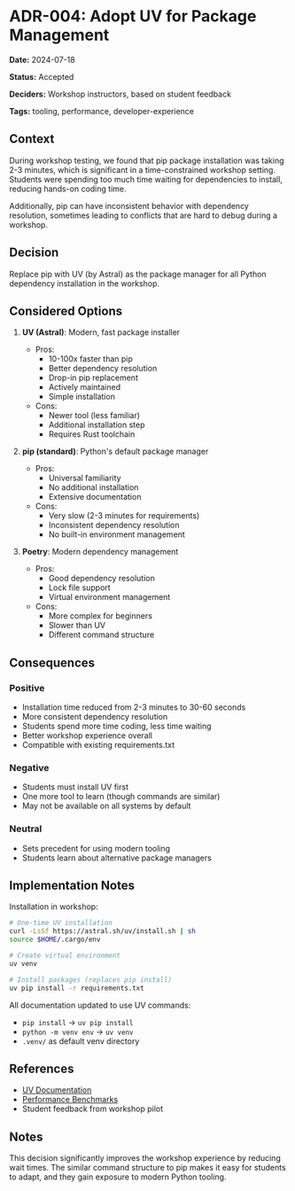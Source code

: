 # ADR-004: Adopt UV for Package Management

**Date:** 2024-07-18

**Status:** Accepted

**Deciders:** Workshop instructors, based on student feedback

**Tags:** tooling, performance, developer-experience

## Context

During workshop testing, we found that pip package installation was taking 2-3 minutes, which is significant in a time-constrained workshop setting. Students were spending too much time waiting for dependencies to install, reducing hands-on coding time.

Additionally, pip can have inconsistent behavior with dependency resolution, sometimes leading to conflicts that are hard to debug during a workshop.

## Decision

Replace pip with UV (by Astral) as the package manager for all Python dependency installation in the workshop.

## Considered Options

1. **UV (Astral)**: Modern, fast package installer
   - Pros:
     - 10-100x faster than pip
     - Better dependency resolution
     - Drop-in pip replacement
     - Actively maintained
     - Simple installation
   - Cons:
     - Newer tool (less familiar)
     - Additional installation step
     - Requires Rust toolchain

2. **pip (standard)**: Python's default package manager
   - Pros:
     - Universal familiarity
     - No additional installation
     - Extensive documentation
   - Cons:
     - Very slow (2-3 minutes for requirements)
     - Inconsistent dependency resolution
     - No built-in environment management

3. **Poetry**: Modern dependency management
   - Pros:
     - Good dependency resolution
     - Lock file support
     - Virtual environment management
   - Cons:
     - More complex for beginners
     - Slower than UV
     - Different command structure

## Consequences

### Positive
- Installation time reduced from 2-3 minutes to 30-60 seconds
- More consistent dependency resolution
- Students spend more time coding, less time waiting
- Better workshop experience overall
- Compatible with existing requirements.txt

### Negative
- Students must install UV first
- One more tool to learn (though commands are similar)
- May not be available on all systems by default

### Neutral
- Sets precedent for using modern tooling
- Students learn about alternative package managers

## Implementation Notes

Installation in workshop:
```bash
# One-time UV installation
curl -LsSf https://astral.sh/uv/install.sh | sh
source $HOME/.cargo/env

# Create virtual environment
uv venv

# Install packages (replaces pip install)
uv pip install -r requirements.txt
```

All documentation updated to use UV commands:
- `pip install` → `uv pip install`
- `python -m venv env` → `uv venv`
- `.venv/` as default venv directory

## References

- [UV Documentation](https://github.com/astral-sh/uv)
- [Performance Benchmarks](https://astral.sh/blog/uv)
- Student feedback from workshop pilot

## Notes

This decision significantly improves the workshop experience by reducing wait times. The similar command structure to pip makes it easy for students to adapt, and they gain exposure to modern Python tooling.